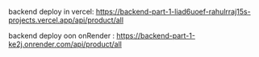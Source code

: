 backend deploy in vercel:
https://backend-part-1-liad6uoef-rahulrraj15s-projects.vercel.app/api/product/all

backend deploy oon onRender :
https://backend-part-1-ke2j.onrender.com/api/product/all

